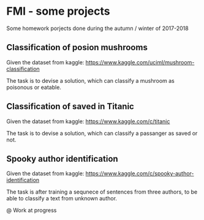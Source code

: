 # FMI - some projects

Some homework porjects done during the autumn / winter of 2017-2018

## Classification of posion mushrooms
Given the dataset from kaggle:
https://www.kaggle.com/uciml/mushroom-classification

The task is to devise a solution, which can classify a mushroom as poisonous or eatable.


## Classification of saved in Titanic
Given the dataset from kaggle:
https://www.kaggle.com/c/titanic

The task is to devise a solution, which can classify a passanger as saved or not.


## Spooky author identification
Given the dataset from kaggle:
https://www.kaggle.com/c/spooky-author-identification

The task is after training a sequnece of sentences from three authors, to be able to classify a text from unknown author.

@ Work at progress
